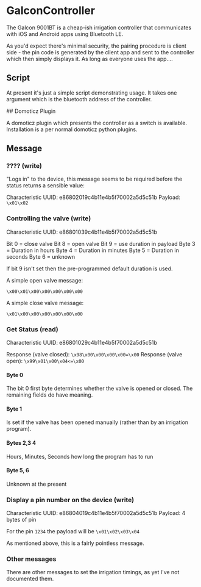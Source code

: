 # GalconController

The Galcon 9001BT is a cheap-ish irrigation controller that communicates with iOS and Android apps using Bluetooth LE.

As you'd expect there's minimal security, the pairing procedure is client side - the pin code is generated by the client app and sent to the controller which then simply displays it. As long as everyone uses the app....

## Script

At present it's just a simple script demonstrating usage.  It takes one argument which is the bluetooth address of the controller.

## Domoticz Plugin

A domoticz plugin which presents the controller as a switch is available. Installation is a per normal domoticz python plugins.

## Message

### ???? (write)

"Logs in" to the device, this message seems to be required before the status returns a sensible value:

Characteristic UUID:    e86802019c4b11e4b5f70002a5d5c51b
Payload: `\x01\x02`

### Controlling the valve (write)

Characteristic UUID:    e86801039c4b11e4b5f70002a5d5c51b

Bit 0 = close valve
Bit 8 = open valve
Bit 9 = use duration in payload
Byte 3 = Duration in hours
Byte 4 = Duration in minutes
Byte 5 = Duration in seconds
Byte 6 = unknown

If bit 9 isn't set then the pre-programmed default duration is used.

A simple open valve message:

    \x00\x01\x00\x00\x00\x00\x00

A simple close valve message:

    \x01\x00\x00\x00\x00\x00\x00

### Get Status (read)

Characteristic UUID: e86801029c4b11e4b5f70002a5d5c51b

Response (valve closed): `\x98\x00\x00\x00\x00=\x00`
Response (valve open): `\x99\x01\x00\x04<=\x00`

#### Byte 0 

The bit 0 first byte determines whether the valve is opened or closed. The remaining fields do have meaning.

#### Byte 1

Is set if the valve has been opened manually (rather than by an irrigation program).

#### Bytes 2,3 4

Hours, Minutes, Seconds how long the program has to run

#### Byte 5, 6

Unknown at the present


### Display a pin number on the device (write)

Characteristic UUID: e86804019c4b11e4b5f70002a5d5c51b
Payload: 4 bytes of pin

For the pin `1234` the payload will be `\x01\x02\x03\x04`

As mentioned above, this is a fairly pointless message.

### Other messages

There are other messages to set the irrigation timings, as yet I've not documented them.
